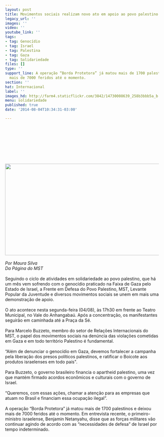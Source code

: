 ```yaml
---
layout: post
title: Movimentos sociais realizam novo ato em apoio ao povo palestino
legacy_url: ''
images: ''
video: ''
youtube_link: ''
tags:
- tag: Genocídio
- tag: Israel
- tag: Palestina
- tag: Gaza
- tag: Solidariedade
files: []
type: ''
support_line: A operação “Borda Protetora” já matou mais de 1700 palestinos e deixou
  mais de 7000 feridos até o momento.
section: ''
hat: Internacional
label: ''
images_hd: http://farm4.staticflickr.com/3842/14730008639_258b3bbb5a_b.jpg
menu: solidariedade
published: true
date: '2014-08-04T10:34:31-03:00'

---
```

<h1>&nbsp;</h1>

<p>&nbsp;</p>

<p><br />
<em><img alt="" height="300" src="http://mst.org.br/sites/default/files/Palestina_RS_2.jpg" width="620" /><br />
<br />
Por Maura Silva<br />
Da P&aacute;gina do MST</em><br />
<br />
Seguindo o ciclo de atividades em solidariedade ao povo palestino, que h&aacute; um m&ecirc;s vem sofrendo com o genoc&iacute;dio praticado na Faixa de Gaza pelo Estado de Israel, a Frente em Defesa do Povo Palestino, MST, Levante Popular da Juventude e diversos movimentos sociais se unem em mais uma demonstra&ccedil;&atilde;o de apoio.<br />
<br />
O ato acontece nesta segunda-feira (04/08), &agrave;s 17h30 em frente ao Teatro Municipal, no Vale do Anhangaba&uacute;. Ap&oacute;s a concentra&ccedil;&atilde;o, os manifestantes seguir&atilde;o em caminhada at&eacute; a Pra&ccedil;a da S&eacute;.<br />
<br />
Para Marcelo Buzzeto, membro do setor de Rela&ccedil;&otilde;es Internacionais do MST, o papel dos movimentos sociais na den&uacute;ncia das viola&ccedil;&otilde;es cometidas em Gaza e em todo territ&oacute;rio Palestino &eacute; fundamental.&nbsp;&nbsp;<br />
<br />
&ldquo;Al&eacute;m de denunciar o genoc&iacute;dio em Gaza, devemos fortalecer a campanha pela libera&ccedil;&atilde;o dos presos pol&iacute;ticos palestinos, e ratificar o Boicote aos produtos israelenses em todo pa&iacute;s&quot;.<br />
<br />
Para Buzzeto, o governo brasileiro financia o apartheid palestino, uma vez que mant&eacute;m firmado acordos econ&ocirc;micos e culturais com o governo de Israel.<br />
<br />
&ldquo;Queremos, com essas a&ccedil;&otilde;es, chamar a aten&ccedil;&atilde;o para as empresas que atuam no Brasil e financiam essa ocupa&ccedil;&atilde;o ilegal&rdquo;.<br />
<br />
A opera&ccedil;&atilde;o &ldquo;Borda Protetora&rdquo; j&aacute; matou mais de 1700 palestinos e deixou mais de 7000 feridos at&eacute; o momento. Em entrevista recente, o primeiro-ministro israelense, Benjamin Netanyahu, disse que as for&ccedil;as militares v&atilde;o continuar agindo de acordo com as &ldquo;necessidades de defesa&rdquo; de Israel por tempo indeterminado.</p>
